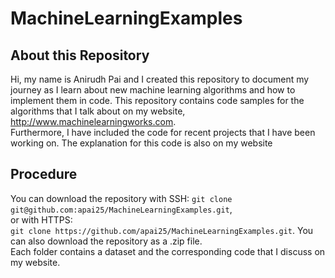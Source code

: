 # MachineLearningExamples
## About this Repository
Hi, my name is Anirudh Pai and I created this repository to document my journey as I learn about new machine learning algorithms and how to implement them in code.
This repository contains code samples for the algorithms that I talk about on my website, http://www.machinelearningworks.com.  
Furthermore, I have included the code for recent projects that I have been working on. The explanation for this code is also on my website 

## Procedure
You can download the repository with SSH: `git clone git@github.com:apai25/MachineLearningExamples.git`,    
or with HTTPS:  
`git clone https://github.com/apai25/MachineLearningExamples.git`. 
You can also download the repository as a .zip file.  
Each folder contains a dataset and the corresponding code that I discuss on my website. 
